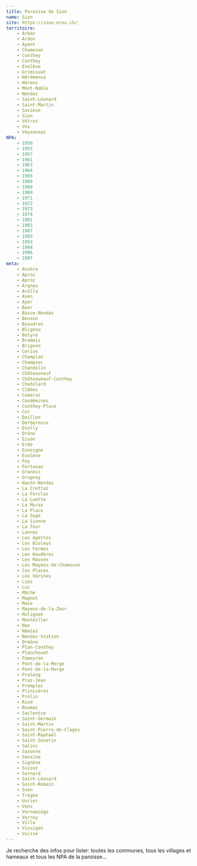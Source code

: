 ```yaml
---
title: Paroisse de Sion
name: Sion
site: https://sion.erev.ch/
territoire:
    - Arbaz
    - Ardon
    - Ayent
    - Chamoson
    - Conthey
    - Conthey
    - Evolène
    - Grimisuat
    - Hérémence
    - Hérens
    - Mont-Noble
    - Nendaz
    - Saint-Léonard
    - Saint-Martin
    - Savièse
    - Sion
    - Vétroz
    - Vex
    - Veysonnaz
NPA:
    - 1950
    - 1955
    - 1957
    - 1961
    - 1963
    - 1964
    - 1965
    - 1966
    - 1968
    - 1969
    - 1971
    - 1972
    - 1973
    - 1974
    - 1981
    - 1983
    - 1987
    - 1993
    - 1993
    - 1994
    - 1996
    - 1997
meta:
    - Anzère
    - Aproz
    - Aproz
    - Argnou
    - Arolla
    - Aven
    - Ayer
    - Baar
    - Basse-Nendaz
    - Beuson
    - Bieudron
    - Blignou
    - Botyre
    - Bramois
    - Brignon
    - Cerise
    - Champlan
    - Champsec
    - Chandolin
    - Châteauneuf
    - Châteauneuf-Conthey	
    - Chatelard
    - Clèbes
    - Coméraz
    - Condémines
    - Conthey-Place
    - Cor
    - Daillon
    - Derborence
    - Diolly
    - Drône
    - Eison
    - Erde
    - Euseigne
    - Evolène
    - Fey
    - Fortunau
    - Granois
    - Grugnay
    - Haute-Nendaz
    - La Crettaz
    - La Forclaz
    - La Luette
    - La Muraz
    - La Place
    - La Sage
    - La Sionne
    - La Tour
    - Lannaz
    - Les Agettes
    - Les Bioleys
    - Les Fermes
    - Les Haudères
    - Les Masses
    - Les Mayens-de-Chamoson
    - les Places
    - Les Vérines
    - Liez
    - Luc
    - Mâche
    - Magnot
    - Mase
    - Mayens-de-la-Zour
    - Molignon
    - Monteiller
    - Nax
    - Némiaz
    - Nendaz-Station
    - Ormône
    - Plan-Conthey
    - Planchouet
    - Pomeyron
    - Pont-de-la-Morge
    - Pont-de-la-Morge
    - Pralong
    - Praz-Jean
    - Premploz
    - Prinzières
    - Prolin
    - Riod
    - Roumaz
    - Saclentse
    - Saint-Germain
    - Saint-Martin
    - Saint-Pierre-de-Clages
    - Saint-Raphaël
    - Saint-Severin
    - Salins
    - Saxonne
    - Sensine
    - Signèse
    - Siviez
    - Sornard
    - Saint-Léonard
    - Saint-Romain
    - Suen
    - Trogne
    - Uvrier
    - Vens
    - Vernamiège
    - Verrey
    - Villa
    - Vissigen
    - Vuisse
---
```


Je recherche des infos pour lister: toutes les communes, tous les villages et hameaux et tous les NPA de la paroisse...